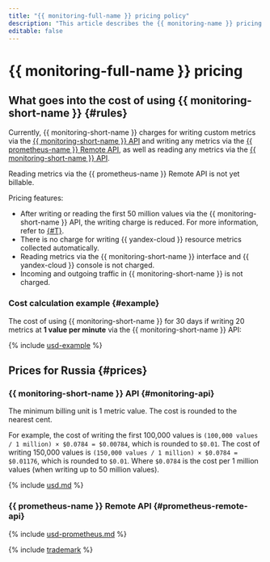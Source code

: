 ```yaml
---
title: "{{ monitoring-full-name }} pricing policy"
description: "This article describes the {{ monitoring-name }} pricing policy."
editable: false
---
```


# {{ monitoring-full-name }} pricing

## What goes into the cost of using {{ monitoring-short-name }} {#rules}

Currently, {{ monitoring-short-name }} charges for writing custom metrics via the [{{ monitoring-short-name }} API](api-ref/index.md) and writing any metrics via the [{{ prometheus-name }} Remote API](operations/prometheus/index.md), as well as reading any metrics via the [{{ monitoring-short-name }} API](api-ref/index.md).

Reading metrics via the {{ prometheus-name }} Remote API is not yet billable.

Pricing features:
* After writing or reading the first 50 million values via the {{ monitoring-short-name }} API, the writing charge is reduced. For more information, refer to [{#T}](#prices).
* There is no charge for writing {{ yandex-cloud }} resource metrics collected automatically.
* Reading metrics via the {{ monitoring-short-name }} interface and {{ yandex-cloud }} console is not charged.
* Incoming and outgoing traffic in {{ monitoring-short-name }} is not charged.


### Cost calculation example {#example}

The cost of using {{ monitoring-short-name }} for 30 days if writing 20 metrics at **1 value per minute** via the {{ monitoring-short-name }} API:



{% include [usd-example](../_pricing/monitoring/usd-example.md) %}




## Prices for Russia {#prices}




### {{ monitoring-short-name }} API {#monitoring-api}




The minimum billing unit is 1 metric value. The cost is rounded to the nearest cent.

For example, the cost of writing the first 100,000 values is `(100,000 values / 1 million) × $0.0784 = $0.00784`, which is rounded to `$0.01`. The cost of writing 150,000 values is `(150,000 values / 1 million) × $0.0784 = $0.01176`, which is rounded to `$0.01`. Where `$0.0784` is the cost per 1 million values (when writing up to 50 million values).

{% include [usd.md](../_pricing/monitoring/usd.md) %}


### {{ prometheus-name }} Remote API {#prometheus-remote-api}




{% include [usd-prometheus.md](../_pricing/monitoring/usd-prometheus.md) %}


{% include [trademark](../_includes/monitoring/trademark.md) %}
